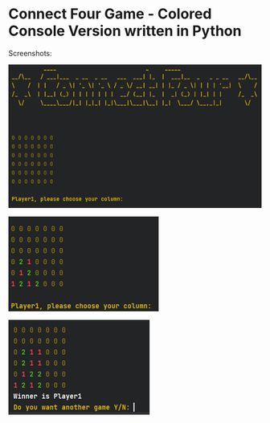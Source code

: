 # Connect Four Game - Colored Console Version written in Python

Screenshots:

![](https://github.com/bopzen/Python_Small_Projects/blob/main/05%20Connect%20Four%20Game%20-%20Colored%20Console%20Version/Connect%20Four%20Welcome.png)

![](https://github.com/bopzen/Python_Small_Projects/blob/main/05%20Connect%20Four%20Game%20-%20Colored%20Console%20Version/Connect%20Four%20Game.png)

![](https://github.com/bopzen/Python_Small_Projects/blob/main/05%20Connect%20Four%20Game%20-%20Colored%20Console%20Version/Connect%20Four%20Winner.png)
